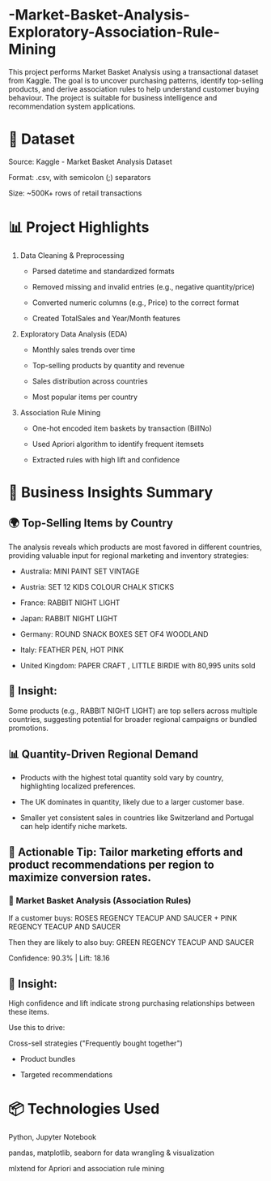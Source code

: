 # -Market-Basket-Analysis-Exploratory-Association-Rule-Mining
This project performs Market Basket Analysis using a transactional dataset from Kaggle. The goal is to uncover purchasing patterns, identify top-selling products, and derive association rules to help understand customer buying behaviour. The project is suitable for business intelligence and recommendation system applications.

# 📌 Dataset
Source: Kaggle - Market Basket Analysis Dataset

Format: .csv, with semicolon (;) separators

Size: ~500K+ rows of retail transactions

# 📊 Project Highlights
1. Data Cleaning & Preprocessing

   - Parsed datetime and standardized formats

   - Removed missing and invalid entries (e.g., negative quantity/price)

   - Converted numeric columns (e.g., Price) to the correct format

   - Created TotalSales and Year/Month features

2. Exploratory Data Analysis (EDA)

   - Monthly sales trends over time

   - Top-selling products by quantity and revenue

   - Sales distribution across countries

   - Most popular items per country

3. Association Rule Mining

   - One-hot encoded item baskets by transaction (BillNo)

   - Used Apriori algorithm to identify frequent itemsets

   - Extracted rules with high lift and confidence

# 💼 Business Insights Summary
## 🌍 Top-Selling Items by Country
The analysis reveals which products are most favored in different countries, providing valuable input for regional marketing and inventory strategies:

- Australia: MINI PAINT SET VINTAGE

- Austria: SET 12 KIDS COLOUR CHALK STICKS

- France: RABBIT NIGHT LIGHT

- Japan: RABBIT NIGHT LIGHT

- Germany: ROUND SNACK BOXES SET OF4 WOODLAND

- Italy: FEATHER PEN, HOT PINK

- United Kingdom: PAPER CRAFT , LITTLE BIRDIE with 80,995 units sold

## 📝 Insight: 
Some products (e.g., RABBIT NIGHT LIGHT) are top sellers across multiple countries, suggesting potential for broader regional campaigns or bundled promotions.

## 📊 Quantity-Driven Regional Demand
- Products with the highest total quantity sold vary by country, highlighting localized preferences.

- The UK dominates in quantity, likely due to a larger customer base.

- Smaller yet consistent sales in countries like Switzerland and Portugal can help identify niche markets.

## 📌 Actionable Tip: Tailor marketing efforts and product recommendations per region to maximize conversion rates.

### 🔄 Market Basket Analysis (Association Rules)


If a customer buys: ROSES REGENCY TEACUP AND SAUCER + PINK REGENCY TEACUP AND SAUCER

Then they are likely to also buy: GREEN REGENCY TEACUP AND SAUCER

Confidence: 90.3% | Lift: 18.16

## 🚀 Insight:

High confidence and lift indicate strong purchasing relationships between these items.

Use this to drive:

Cross-sell strategies ("Frequently bought together")

   - Product bundles

   - Targeted recommendations
  


# 📦 Technologies Used
Python, Jupyter Notebook

pandas, matplotlib, seaborn for data wrangling & visualization

mlxtend for Apriori and association rule mining
